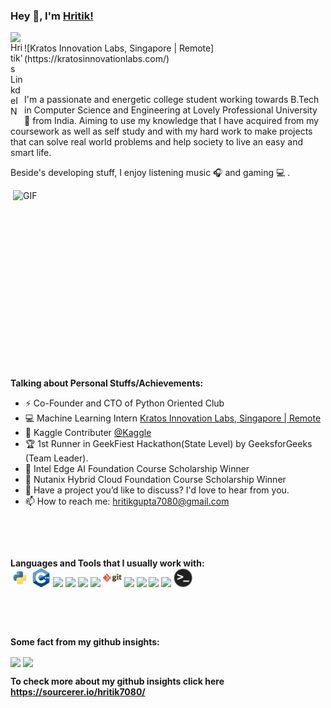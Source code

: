 ### Hey 👋, I'm [Hritik!](https://www.linkedin.com/in/hritik7080/)
<a href="https://www.linkedin.com/in/hritik7080/">
  <img align="left" alt="Hritik's LinkdeIN" width="22px" src="https://cdn.jsdelivr.net/npm/simple-icons@v3/icons/linkedin.svg" /></a><br>
  ![Kratos Innovation Labs, Singapore | Remote](https://kratosinnovationlabs.com/)
  
 <br><br>
I'm a passionate and energetic college student working towards B.Tech in Computer Science and Engineering at Lovely Professional University 🚀 from India. Aiming to use my knowledge that I have acquired from my coursework as well as self study and with my hard work to make projects that can solve real world problems and help society to live an easy and smart life.<br>

Beside's developing stuff, I enjoy listening music 🎧 and gaming 💻 .

<img align="right" alt="GIF" width="500" height="300" src="https://websiteoncall.com/wp-content/uploads/2020/03/software_development.gif" />
  <!--<img align="left" alt="Just a GIF"  width="500" height="300" src="https://remakelearning.org/wp-content/uploads/2020/01/122.gif"/>-->
  
**Talking about Personal Stuffs/Achievements:**
- ⚡️ Co-Founder and CTO of Python Oriented Club 
- 💻 Machine Learning Intern [Kratos Innovation Labs, Singapore | Remote](https://kratosinnovationlabs.com/)
- 🌱 Kaggle Contributer [@Kaggle](https://www.kaggle.com/hritik)
- 🏆 1st Runner in GeekFiest Hackathon(State Level) by GeeksforGeeks (Team Leader).
- 🥇 Intel Edge AI Foundation Course Scholarship Winner
- 🥇 Nutanix Hybrid Cloud Foundation Course Scholarship Winner
- 💬 Have a project you’d like to discuss? I'd love to hear from you.
- 📫 How to reach me: hritikgupta7080@gmail.com

&nbsp;

<br>


**Languages and Tools that I usually work with:**</br>
<code><img height="30" src="https://raw.githubusercontent.com/github/explore/80688e429a7d4ef2fca1e82350fe8e3517d3494d/topics/python/python.png"></code>
<code><img height="30" src="https://raw.githubusercontent.com/github/explore/80688e429a7d4ef2fca1e82350fe8e3517d3494d/topics/cpp/cpp.png"></code>
<code><img height="30" src="https://w7.pngwing.com/pngs/649/174/png-transparent-dart-google-developers-flutter-android-darts-text-logo-web-application.png"></code>
<code><img height="30" src="https://cdn.dribbble.com/users/1622791/screenshots/11174104/flutter_intro.png"></code>
<code><img height="30" src="https://w7.pngwing.com/pngs/166/342/png-transparent-flask-python-bottle-web-framework-web-application-flask-white-monochrome-shoe.png"></code>
<code><img height="30" src="https://banner2.cleanpng.com/20180711/rtc/kisspng-django-web-development-web-framework-python-softwa-django-5b45d913f29027.4888902515313042119936.jpg"></code>
<code><img height="30" src="https://raw.githubusercontent.com/github/explore/80688e429a7d4ef2fca1e82350fe8e3517d3494d/topics/git/git.png"></code>
<code><img height="30" src="https://banner2.cleanpng.com/20180529/tzb/kisspng-tableau-software-computer-software-business-intell-data-vector-5b0ddfabcc3cb5.4897778315276358838366.jpg"></code>
<code><img height="30" src="https://banner2.cleanpng.com/20180705/yke/kisspng-sql-database-computer-icons-download-sql-icon-5b3ed4c9cc9013.8225606715308443618379.jpg"></code>
<code><img height="30" src="https://icon2.cleanpng.com/20180719/gkc/kisspng-learning-opencv-computer-vision-machine-learning-c-singleton-pattern-5b505052c02871.9275163515319900987871.jpg"></code>
<code><img height="30" src="https://res-4.cloudinary.com/crunchbase-production/image/upload/c_lpad,h_256,w_256,f_auto,q_auto:eco/x3gdrogoamvuvjemehbr"></code>
<code><img height="30" src="https://raw.githubusercontent.com/github/explore/80688e429a7d4ef2fca1e82350fe8e3517d3494d/topics/terminal/terminal.png"></code>

&nbsp;

<br>

**Some fact from my github insights:**

<img align="center" src="https://user-images.githubusercontent.com/41755284/89098673-3f4b9900-d407-11ea-93f5-6c214c6e8172.png">
<img align="center" src="https://user-images.githubusercontent.com/41755284/89098725-b4b76980-d407-11ea-9bd2-c6f0a9ae22fe.png">

**To check more about my github insights click here https://sourcerer.io/hritik7080/**
